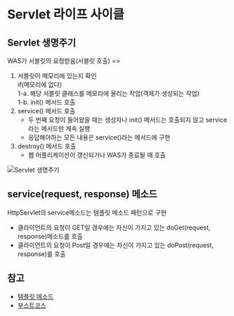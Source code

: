 # Servlet 라이프 사이클

## Servlet 생명주기
WAS가 서블릿의 요청받음(서블릿 호출) =>

1. 서블릿이 메모리에 있는지 확인 <br>
    if(메모리에 없다)<br>
    1-a. 해당 서블릿 클래스를 메모리에 올리는 작업(객체가 생성되는 작업)<br>
    1-b. init() 메서드 호출
2. service() 메서드 호출
    - 두 번째 요청이 들어왔을 때는 생성자나 init() 메서드는 호출되지 않고 service라는 메서드만 계속 실행
    - 응답해야하는 모든 내용은 service()라는 메서드에 구현 
3. destroy() 메서드 호출
    - 웹 어플리케이션이 갱신되거나 WAS가 종료될 때 호출

![Servlet 생명주기](https://github.com/kimmy100b/TIL/blob/master/img/JSP/20200908-ServletLifecycle.png)


## service(request, response) 메소드
HttpServlet의 service메소드는 템플릿 메소드 패턴으로 구현
- 클라이언트의 요청이 GET일 경우에는 자신이 가지고 있는 doGet(request, response)메소드를 호출
- 클라이언트의 요청이 Post일 경우에는 자신이 가지고 있는 doPost(request, response)를 호출

## 참고
- [템플릿 메소드](http://jdm.kr/blog/116)
- [부스트코스](https://www.edwith.org/boostcourse-web/lecture/16688/)